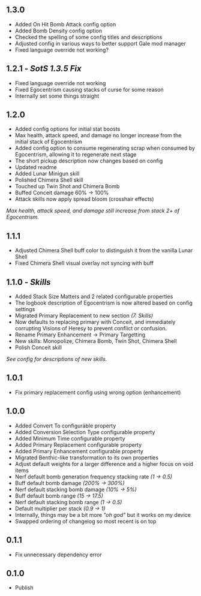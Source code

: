 
## 1.3.0

- Added On Hit Bomb Attack config option
- Added Bomb Density config option
- Checked the spelling of some config titles and descriptions
- Adjusted config in various ways to better support Gale mod manager
- Fixed language override not working?

## 1.2.1 - *SotS 1.3.5 Fix*

- Fixed language override not working
- Fixed Egocentrism causing stacks of curse for some reason
- Internally set some things straight

## 1.2.0

- Added config options for initial stat boosts
- Max health, attack speed, and damage no longer increase from the initial stack of Egocentrism
- Added config option to consume regenerating scrap when consumed by Egocentrism, allowing it to regenerate next stage
- The short pickup description now changes based on config
- Updated readme
- Added Lunar Minigun skill
- Polished Chimera Shell skill
- Touched up Twin Shot and Chimera Bomb
- Buffed Conceit damage 60% -> 100%
- Attack skills now apply spread bloom (crosshair effects)

*Max health, attack speed, and damage still increase from stack 2+ of Egocentrism.*

## 1.1.1

- Adjusted Chimera Shell buff color to distinguish it from the vanilla Lunar Shell
- Fixed Chimera Shell visual overlay not syncing with buff

## 1.1.0 - *Skills*

- Added Stack Size Matters and 2 related configurable properties
- The logbook description of Egocentrism is now altered based on config settings
- Migrated Primary Replacement to new section *(7. Skills)*
- Now defaults to replacing primary with Conceit, and immediately corrupting Visions of Heresy to prevent conflict or confusion.
- Rename Primary Enhancement -> Primary Targetting
- New skills: Monopolize, Chimera Bomb, Twin Shot, Chimera Shell
- Polish Conceit skill

*See config for descriptions of new skills.*

## 1.0.1

- Fix primary replacement config using wrong option (enhancement)

## 1.0.0

- Added Convert To configurable property
- Added Conversion Selection Type configurable property
- Added Minimum Time configurable property
- Added Primary Replacement configurable property
- Added Primary Enhancement configurable property
- Migrated Benthic-like transformation to its own properties
- Adjust default weights for a larger difference and a higher focus on void items
- Nerf default bomb generation frequency stacking rate *(1 -> 0.5)*
- Buff default bomb damage *(200% -> 300%)*
- Nerf default stacking bomb damage *(10% -> 5%)*
- Buff default bomb range *(15 -> 17.5)*
- Nerf default stacking bomb range *(1 -> 0.5)*
- Default multiplier per stack *(0.9 -> 1)*
- Internally, things may be a bit more *"oh god"* but it works on my device
- Swapped ordering of changelog so most recent is on top

## 0.1.1

- Fix unnecessary dependency error

## 0.1.0

- Publish
